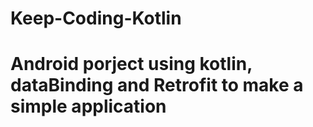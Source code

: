 # Keep-Coding-Kotlin
# Android porject using kotlin, dataBinding and Retrofit to make a simple application
